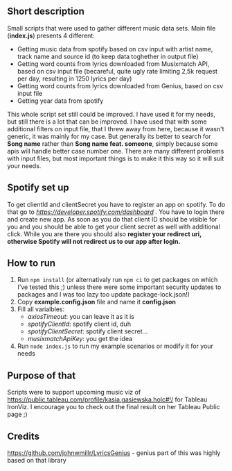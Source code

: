 ## Short description

Small scripts that were used to gather different music data sets. Main file (**index.js**) presents 4 different:
* Getting music data from spotify based on csv input with artist name, track name and source id (to keep data toghether in output file)
* Getting word counts from lyrics downloaded from Musixmatch API, based on csv input file (becareful, quite ugly rate limiting 2,5k request per day, resulting in 1250 lyrics per day)
* Getting word counts from lyrics downloaded from Genius, based on csv input file
* Getting year data from spotify

This whole script set still could be improved. I have used it for my needs, but still there is a lot that can be improved. I have used that with some additional filters on input file, that I threw away from here, because it wasn't generic, it was mainly for my case. But generally its better to search for **Song name** rather than **Song name feat. someone**, simply because some apis will handle better case number one. There are many different problems with input files, but most important things is to make it this way so it will suit your needs.

## Spotify set up

To get clientId and clientSecret you have to register an app on spotify. To do that go to *https://developer.spotify.com/dashboard* . You have to login there and create new app. As soon as you do that client ID should be visible for you and you should be able to get your client secret as well with additional click. While you are there you should also **register your redirect uri, otherwise Spotify will not redirect us to our app after login.**

## How to run

1. Run `npm install` (or alternativaly run `npm ci` to get packages on which I've tested this ;) unless there were some important security updates to packages and I was too lazy too update package-lock.json!)
2. Copy **example.config.json** file and name it **config.json**
3. Fill all varialbles:
    * *axiosTimeout*: you can leave it as it is
    * *spotifyClientId*: spotify client id, duh
    * *spotifyClientSecret*: spotify client secret...
    * *musixmatchApiKey*: you get the idea
4. Run `node index.js` to run my example scenarios or modify it for your needs

## Purpose of that

Scripts were to support upcoming music viz of https://public.tableau.com/profile/kasia.gasiewska.holc#!/ for Tableau IronViz. I encourage you to check out the final result on her Tableau Public page ;)

## Credits

https://github.com/johnwmillr/LyricsGenius - genius part of this was highly based on that library
